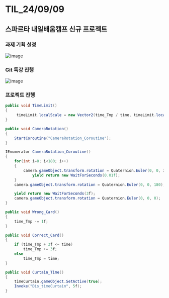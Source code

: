 # TIL_24/09/09

## 스파르타 내일배움캠프 신규 프로젝트

### 과제 기획 설정
![image](https://github.com/user-attachments/assets/be50fb52-3f07-4299-86a9-4efb42af9534)


### Git 특강 진행

![image](https://github.com/user-attachments/assets/612b02cf-0fe2-47cd-a34f-2c940bbc7bc8)


### 프로젝트 진행

```c#
public void TimeLimit()
{
     timeLimit.localScale = new Vector2(time_Tmp / time, timeLimit.localScale.y);
}

public void CameraRotation()
{
    StartCoroutine("CameraRotation_Coroutine");
}    

IEnumerator CameraRotation_Coroutine()
{
    for(int i=0; i<180; i++)
    {
        camera.gameObject.transform.rotation = Quaternion.Euler(0, 0, i);
            yield return new WaitForSeconds(0.01f);
    }
    camera.gameObject.transform.rotation = Quaternion.Euler(0, 0, 180);

    yield return new WaitForSeconds(3f);
    camera.gameObject.transform.rotation = Quaternion.Euler(0, 0, 0);
}

public void Wrong_Card()
{
    time_Tmp -= 1f;
}

public void Correct_Card()
{
    if (time_Tmp + 3f <= time)
        time_Tmp += 3f;
    else
        time_Tmp = time;
}

public void Curtain_Time()
{
    timeCurtain.gameObject.SetActive(true);
    Invoke("Dis_timeCurtain", 5f);
}
```